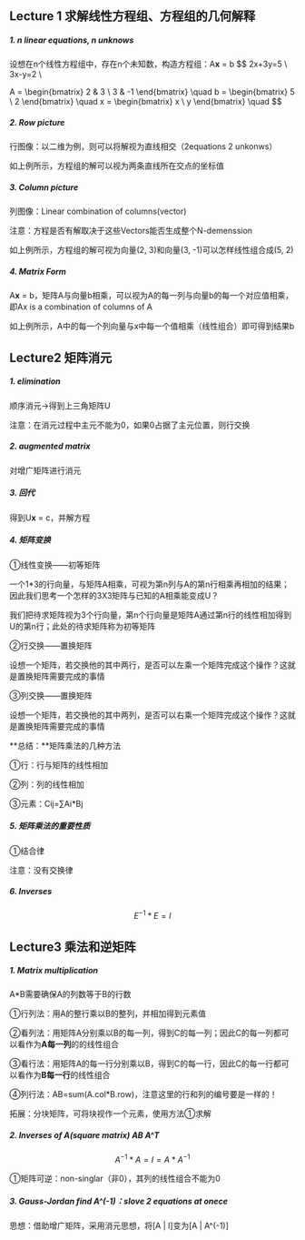 ## Lecture 1 求解线性方程组、方程组的几何解释

 ##### 1. n linear equations, n unknows

设想在n个线性方程组中，存在n个未知数，构造方程组：A**x** = b
$$
2x+3y=5
\\
3x-y=2
\\

A = \begin{bmatrix} 2 & 3 \\ 3 & -1 \end{bmatrix}
\quad
b = \begin{bmatrix} 5 \\ 2 \end{bmatrix}
\quad
x = \begin{bmatrix} x \\ y \end{bmatrix}
\quad
$$

 ##### 2. Row picture

行图像：以二维为例，则可以将解视为直线相交（2equations 2 unkonws）

如上例所示，方程组的解可以视为两条直线所在交点的坐标值

 ##### 3. Column picture

列图像：Linear combination of columns(vector)

注意：方程是否有解取决于这些Vectors能否生成整个N-demenssion

如上例所示，方程组的解可视为向量(2, 3)和向量(3, -1)可以怎样线性组合成(5, 2)

 ##### 4. Matrix Form

A**x** = b，矩阵A与向量b相乘，可以视为A的每一列与向量b的每一个对应值相乘，即Ax is a combination of columns of A

如上例所示，A中的每一个列向量与x中每一个值相乘（线性组合）即可得到结果b



## Lecture2 矩阵消元

##### 1. elimination

顺序消元->得到上三角矩阵U

注意：在消元过程中主元不能为0，如果0占据了主元位置，则行交换

##### 2. augmented matrix

对增广矩阵进行消元

##### 3. 回代

得到U**x** = c，并解方程

##### 4. 矩阵变换

①线性变换——初等矩阵

一个1*3的行向量，与矩阵A相乘，可视为第n列与A的第n行相乘再相加的结果；因此我们思考一个怎样的3X3矩阵与已知的A相乘能变成U？

我们把待求矩阵视为3个行向量，第n个行向量是矩阵A通过第n行的线性相加得到U的第n行；此处的待求矩阵称为初等矩阵

②行交换——置换矩阵

设想一个矩阵，若交换他的其中两行，是否可以左乘一个矩阵完成这个操作？这就是置换矩阵需要完成的事情

③列交换——置换矩阵

设想一个矩阵，若交换他的其中两列，是否可以右乘一个矩阵完成这个操作？这就是置换矩阵需要完成的事情

**总结：**矩阵乘法的几种方法

①行：行与矩阵的线性相加

②列：列的线性相加

③元素：Cij=∑Ai*Bj

##### 5. 矩阵乘法的重要性质

①结合律 

注意：没有交换律

##### 6. Inverses

$$
E^{-1}*E=I
$$

## Lecture3 乘法和逆矩阵

##### 1. Matrix multiplication

A*B需要确保A的列数等于B的行数

①行列法：用A的整行乘以B的整列，并相加得到元素值

②看列法：用矩阵A分别乘以B的每一列，得到C的每一列；因此C的每一列都可以看作为**A每一列**的的线性组合

③看行法：用矩阵A的每一行分别乘以B，得到C的每一行，因此C的每一行都可以看作为**B每一行**的线性组合

④列行法：AB=sum(A.col*B.row)，注意这里的行和列的编号要是一样的！

拓展：分块矩阵，可将块视作一个元素，使用方法①求解

##### 2. Inverses of A(square matrix) AB A^T

$$
A^{-1}*A=I=A*A^{-1}
$$

①矩阵可逆：non-singlar（非0），其列的线性组合不能为0





##### 3. Gauss-Jordan find A^(-1)：slove 2 equations at onece

思想：借助增广矩阵，采用消元思想，将[A | I]变为[A | A^(-1)]
